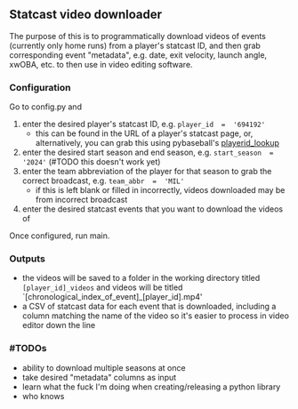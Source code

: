 
## Statcast video downloader

The purpose of this is to programmatically download videos of events (currently only home runs) from a player's statcast ID, and then grab corresponding event "metadata", e.g. date, exit velocity, launch angle, xwOBA, etc. to then use in video editing software.

### Configuration
 Go to config.py and

1. enter the desired player's statcast ID, e.g. `player_id  =  '694192'` 
	- this can be found in the URL of a player's statcast page, or, alternatively, you can grab this using pybaseball's [playerid_lookup](https://github.com/jldbc/pybaseball/blob/master/docs/playerid_lookup.md)
2. enter the desired start season and end season, e.g. `start_season  =  '2024'` (#TODO this doesn't work yet)
3. enter the team abbreviation of the player for that season to grab the correct broadcast, e.g. `team_abbr  =  'MIL'`
	- if this is left blank or filled in incorrectly, videos downloaded may be from incorrect broadcast
4. enter the desired statcast events that you want to download the videos of

Once configured, run main. 

### Outputs
- the videos will be saved to a folder in the working directory titled `[player_id]_videos` and videos will be titled `[chronological_index_of_event]_[player_id].mp4'
- a CSV of statcast data for each event that is downloaded, including a column matching the name of the video so it's easier to process in video editor down the line

### #TODOs 
- ability to download multiple seasons at once
- take desired "metadata" columns as input
- learn what the fuck I'm doing when creating/releasing a python library
- who knows
